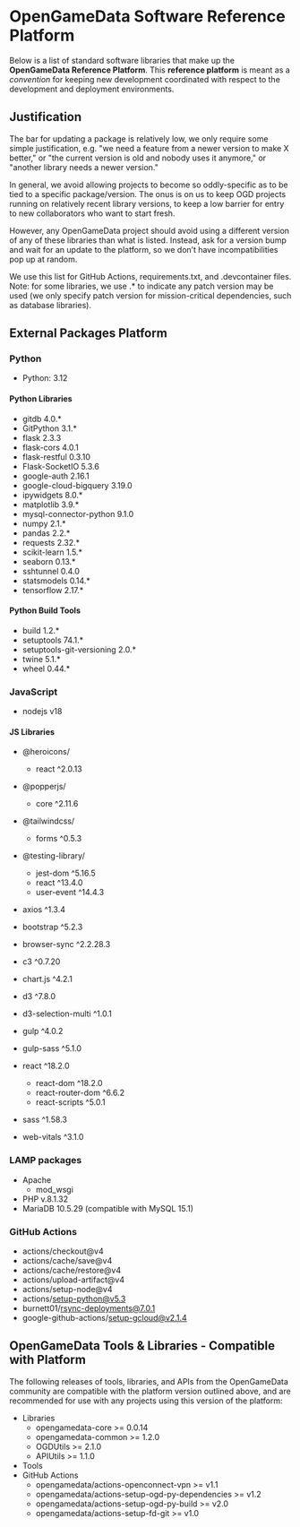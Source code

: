 # OpenGameData Software Reference Platform

Below is a list of standard software libraries that make up the **OpenGameData Reference Platform**. This **reference platform** is meant as a *convention* for keeping new development coordinated with respect to the development and deployment environments.

## Justification

The bar for updating a package is relatively low, we only require some simple justification,
e.g. "we need a feature from a newer version to make X better,"
or "the current version is old and nobody uses it anymore,"
or "another library needs a newer version."

In general, we avoid allowing projects to become so oddly-specific as to be tied to a specific package/version. The onus is on us to keep OGD projects running on relatively recent library versions, to keep a low barrier for entry to new collaborators who want to start fresh.

However, any OpenGameData project should avoid using a different version of any of these libraries than what is listed. Instead, ask for a version bump and wait for an update to the platform, so we don’t have incompatibilities pop up at random.

We use this list for GitHub Actions, requirements.txt, and .devcontainer files.
Note: for some libraries, we use .* to indicate any patch version may be used (we only specify patch version for mission-critical dependencies, such as database libraries).

## External Packages Platform

### Python

- Python: 3.12

#### Python Libraries

- gitdb 4.0.*
- GitPython 3.1.*
- flask 2.3.3
- flask-cors 4.0.1
- flask-restful 0.3.10
- Flask-SocketIO 5.3.6
- google-auth 2.16.1
- google-cloud-bigquery 3.19.0
- ipywidgets 8.0.*
- matplotlib 3.9.*
- mysql-connector-python 9.1.0
- numpy 2.1.*
- pandas 2.2.*
- requests 2.32.*
- scikit-learn 1.5.*
- seaborn 0.13.*
- sshtunnel 0.4.0
- statsmodels 0.14.*
- tensorflow 2.17.*

#### Python Build Tools

- build 1.2.*
- setuptools 74.1.*
- setuptools-git-versioning 2.0.*
- twine 5.1.*
- wheel 0.44.*

### JavaScript

- nodejs v18

#### JS Libraries

- @heroicons/
  - react ^2.0.13
- @popperjs/
  - core ^2.11.6
- @tailwindcss/
  - forms ^0.5.3
- @testing-library/
  - jest-dom ^5.16.5
  - react ^13.4.0
  - user-event ^14.4.3

- axios ^1.3.4
- bootstrap ^5.2.3
- browser-sync ^2.2.28.3
- c3 ^0.7.20
- chart.js ^4.2.1
- d3 ^7.8.0
- d3-selection-multi ^1.0.1
- gulp ^4.0.2
- gulp-sass ^5.1.0
- react ^18.2.0
  - react-dom ^18.2.0
  - react-router-dom ^6.6.2
  - react-scripts ^5.0.1
- sass ^1.58.3
- web-vitals ^3.1.0

### LAMP packages

- Apache
  - mod_wsgi
- PHP v.8.1.32
- MariaDB 10.5.29 (compatible with MySQL 15.1)

### GitHub Actions

- actions/checkout@v4
- actions/cache/save@v4
- actions/cache/restore@v4
- actions/upload-artifact@v4
- actions/setup-node@v4
- actions/setup-python@v5.3
- burnett01/rsync-deployments@7.0.1
- google-github-actions/setup-gcloud@v2.1.4

## OpenGameData Tools & Libraries - Compatible with Platform

The following releases of tools, libraries, and APIs from the OpenGameData community are compatible with the platform version outlined above, and are recommended for use with any projects using this version of the platform:

- Libraries
  - opengamedata-core >= 0.0.14
  - opengamedata-common >= 1.2.0
  - OGDUtils >= 2.1.0
  - APIUtils >= 1.1.0
- Tools
- GitHub Actions
  - opengamedata/actions-openconnect-vpn >= v1.1
  - opengamedata/actions-setup-ogd-py-dependencies >= v1.2
  - opengamedata/actions-setup-ogd-py-build >= v2.0
  - opengamedata/actions-setup-fd-git >= v1.0
